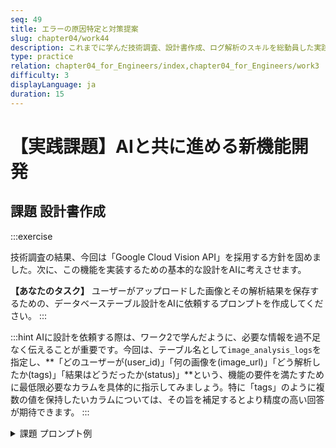 ```yaml
---
seq: 49
title: エラーの原因特定と対策提案
slug: chapter04/work44
description: これまでに学んだ技術調査、設計書作成、ログ解析のスキルを総動員した実践的な課題に取り組む
type: practice
relation: chapter04_for_Engineers/index,chapter04_for_Engineers/work3
difficulty: 3
displayLanguage: ja
duration: 15
---
```


# 【実践課題】AIと共に進める新機能開発
## 課題 設計書作成
:::exercise

技術調査の結果、今回は「Google Cloud Vision API」を採用する方針を固めました。次に、この機能を実装するための基本的な設計をAIに考えさせます。

**【あなたのタスク】**
ユーザーがアップロードした画像とその解析結果を保存するための、データベーステーブル設計をAIに依頼するプロンプトを作成してください。
:::

:::hint
AIに設計を依頼する際は、ワーク2で学んだように、必要な情報を過不足なく伝えることが重要です。今回は、テーブル名として`image_analysis_logs`を指定し、**「どのユーザーが(user_id)」「何の画像を(image_url)」「どう解析したか(tags)」「結果はどうだったか(status)」**という、機能の要件を満たすために最低限必要なカラムを具体的に指示してみましょう。特に「tags」のように複数の値を保持したいカラムについては、その旨を補足するとより精度の高い回答が期待できます。
:::


<details>
<summary>課題 プロンプト例</summary>

```text
あなたは、データベース設計の経験が豊富なバックエンドエンジニアです。
「Google Cloud Vision API」を利用した画像自動タグ付け機能を実装します。
この機能のために、ユーザーがアップロードした画像と、その解析結果を保存するデータベーステーブルの設計をしてください。

# 設計要件
- テーブル名は `image_analysis_logs` とします。
- 以下の情報が保存できるようにしてください。
  - どのユーザーがアップロードしたか (user_id)
  - 元の画像のURL (image_url)
  - AIによって付与されたタグのリスト (tags) ※このカラムは複数のタグを保持できる必要があります。
  - 解析処理が成功したか失敗したか (status)

# 出力形式
Markdown形式のテーブルで、カラム名、データ型、制約、簡単な説明を記載してください。
```
</details>





